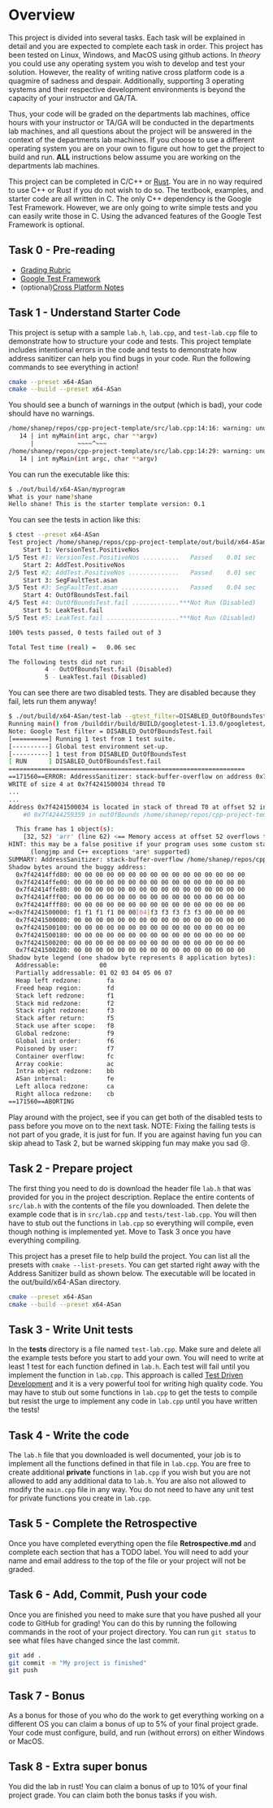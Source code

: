 # Overview

This project is divided into several tasks. Each task will be explained in
detail and you are expected to complete each task in order. This project has
been tested on Linux, Windows, and MacOS using github actions. In _theory_ you
could use any operating system you wish to develop and test your solution.
However, the reality of writing native cross platform code is a quagmire of
sadness and despair. Additionally, supporting 3 operating systems and their
respective development environments is beyond the capacity of your instructor
and GA/TA.

Thus, your code will be graded on the departments lab machines, office hours
with your instructor or TA/GA will be conducted in the departments lab machines,
and all questions about the project will be answered in the context of the
departments lab machines. If you choose to use a different operating system you
are on your own to figure out how to get the project to build and run. **ALL**
instructions below assume you are working on the departments lab machines.

This project can be completed in C/C++ or [Rust](https://www.rust-lang.org/).
You are in no way required to use C++ or Rust if you do not wish to do so. The
textbook, examples, and starter code are all written in C. The only C++
dependency is the Google Test Framework. However, we are only going to write
simple tests and you can easily write those in C. Using the advanced features of
the Google Test Framework is optional.

## Task 0 - Pre-reading

- [Grading Rubric](https://shanepanter.com/cs452/grading-rubric.html)
- [Google Test Framework](http://google.github.io/googletest/primer.html#simple-tests)
- (optional)[Cross Platform Notes](https://shanepanter.com/cs452/cross-platform.html)

## Task 1 - Understand Starter Code

This project is setup with a sample `lab.h`, `lab.cpp`, and `test-lab.cpp` file
to demonstrate how to structure your code and tests. This project template
includes intentional errors in the code and tests to demonstrate how address
sanitizer can help you find bugs in your code. Run the following commands to see
everything in action!

```bash
cmake --preset x64-ASan
cmake --build --preset x64-ASan
```

You should see a bunch of warnings in the output (which is bad), your code
should have no warnings.

```bash
/home/shanep/repos/cpp-project-template/src/lab.cpp:14:16: warning: unused parameter ‘argc’ [-Wunused-parameter]
   14 | int myMain(int argc, char **argv)
      |            ~~~~^~~~
/home/shanep/repos/cpp-project-template/src/lab.cpp:14:29: warning: unused parameter ‘argv’ [-Wunused-parameter]
   14 | int myMain(int argc, char **argv)
```

You can run the executable like this:

```bash
$ ./out/build/x64-ASan/myprogram
What is your name?shane
Hello shane! This is the starter template version: 0.1
```

You can see the tests in action like this:

```bash
$ ctest --preset x64-ASan
Test project /home/shanep/repos/cpp-project-template/out/build/x64-ASan
    Start 1: VersionTest.PositiveNos
1/5 Test #1: VersionTest.PositiveNos ..........   Passed    0.01 sec
    Start 2: AddTest.PositiveNos
2/5 Test #2: AddTest.PositiveNos ..............   Passed    0.01 sec
    Start 3: SegFaultTest.asan
3/5 Test #3: SegFaultTest.asan ................   Passed    0.04 sec
    Start 4: OutOfBoundsTest.fail
4/5 Test #4: OutOfBoundsTest.fail .............***Not Run (Disabled)   0.00 sec
    Start 5: LeakTest.fail
5/5 Test #5: LeakTest.fail ....................***Not Run (Disabled)   0.00 sec

100% tests passed, 0 tests failed out of 3

Total Test time (real) =   0.06 sec

The following tests did not run:
          4 - OutOfBoundsTest.fail (Disabled)
          5 - LeakTest.fail (Disabled)
```

You can see there are two disabled tests. They are disabled because they fail,
lets run them anyway!

```bash
$ ./out/build/x64-ASan/test-lab --gtest_filter=DISABLED_OutOfBoundsTest.fail --gtest_also_run_disabled_tests
Running main() from /builddir/build/BUILD/googletest-1.13.0/googletest/src/gtest_main.cc
Note: Google Test filter = DISABLED_OutOfBoundsTest.fail
[==========] Running 1 test from 1 test suite.
[----------] Global test environment set-up.
[----------] 1 test from DISABLED_OutOfBoundsTest
[ RUN      ] DISABLED_OutOfBoundsTest.fail
=================================================================
==171560==ERROR: AddressSanitizer: stack-buffer-overflow on address 0x7f4241500034 at pc 0x7f424425955a bp 0x7ffd10d43490 sp 0x7ffd10d43488
WRITE of size 4 at 0x7f4241500034 thread T0
...
...
Address 0x7f4241500034 is located in stack of thread T0 at offset 52 in frame
    #0 0x7f4244259359 in outOfBounds /home/shanep/repos/cpp-project-template/src/lab.cpp:61

  This frame has 1 object(s):
    [32, 52) 'arr' (line 62) <== Memory access at offset 52 overflows this variable
HINT: this may be a false positive if your program uses some custom stack unwind mechanism, swapcontext or vfork
      (longjmp and C++ exceptions *are* supported)
SUMMARY: AddressSanitizer: stack-buffer-overflow /home/shanep/repos/cpp-project-template/src/lab.cpp:66 in outOfBounds
Shadow bytes around the buggy address:
  0x7f42414ffd80: 00 00 00 00 00 00 00 00 00 00 00 00 00 00 00 00
  0x7f42414ffe00: 00 00 00 00 00 00 00 00 00 00 00 00 00 00 00 00
  0x7f42414ffe80: 00 00 00 00 00 00 00 00 00 00 00 00 00 00 00 00
  0x7f42414fff00: 00 00 00 00 00 00 00 00 00 00 00 00 00 00 00 00
  0x7f42414fff80: 00 00 00 00 00 00 00 00 00 00 00 00 00 00 00 00
=>0x7f4241500000: f1 f1 f1 f1 00 00[04]f3 f3 f3 f3 f3 00 00 00 00
  0x7f4241500080: 00 00 00 00 00 00 00 00 00 00 00 00 00 00 00 00
  0x7f4241500100: 00 00 00 00 00 00 00 00 00 00 00 00 00 00 00 00
  0x7f4241500180: 00 00 00 00 00 00 00 00 00 00 00 00 00 00 00 00
  0x7f4241500200: 00 00 00 00 00 00 00 00 00 00 00 00 00 00 00 00
  0x7f4241500280: 00 00 00 00 00 00 00 00 00 00 00 00 00 00 00 00
Shadow byte legend (one shadow byte represents 8 application bytes):
  Addressable:           00
  Partially addressable: 01 02 03 04 05 06 07
  Heap left redzone:       fa
  Freed heap region:       fd
  Stack left redzone:      f1
  Stack mid redzone:       f2
  Stack right redzone:     f3
  Stack after return:      f5
  Stack use after scope:   f8
  Global redzone:          f9
  Global init order:       f6
  Poisoned by user:        f7
  Container overflow:      fc
  Array cookie:            ac
  Intra object redzone:    bb
  ASan internal:           fe
  Left alloca redzone:     ca
  Right alloca redzone:    cb
==171560==ABORTING
```

Play around with the project, see if you can get both of the disabled tests to
pass before you move on to the next task. NOTE: Fixing the failing tests is not
part of you grade, it is just for fun. If you are against having fun you can
skip ahead to Task 2, but be warned skipping fun may make you sad 😢.

## Task 2 - Prepare project

The first thing you need to do is download the header file `lab.h` that was
provided for you in the project description. Replace the entire contents of
`src/lab.h` with the contents of the file you downloaded. Then delete the example
code that is in `src/lab.cpp` and `tests/test-lab.cpp`. You will then have to
stub out the functions in `lab.cpp` so everything will compile, even though nothing
is implemented yet. Move to Task 3 once you have everything compiling.

This project has a preset file to help build the project. You can list all the
presets with `cmake --list-presets`. You can get started right away with the
Address Sanitizer build as shown below. The executable will be located in the
out/build/x64-ASan directory.

```bash
cmake --preset x64-ASan
cmake --build --preset x64-ASan
```

## Task 3 - Write Unit tests

In the **tests** directory is a file named `test-lab.cpp`. Make sure and delete
all the example tests before you start to add your own. You will need to
write at least 1 test for each function defined in `lab.h`. Each test will fail
until you implement the function in `lab.cpp`. This approach is called [Test
Driven Development](https://en.wikipedia.org/wiki/Test-driven_development) and
it is a very powerful tool for writing high quality code. You may have to stub
out some functions in `lab.cpp` to get the tests to compile but resist the urge
to implement any code in `lab.cpp` until you have written the tests!

## Task 4 - Write the code

The `lab.h` file that you downloaded is well documented, your job is to
implement all the functions defined in that file in `lab.cpp`. You are free to
create additional **private** functions in `lab.cpp` if you wish but you are not
allowed to add any additional data to `lab.h`. You are also not allowed to
modify the `main.cpp` file in any way. You do not need to have any unit test for
private functions you create in `lab.cpp`.

## Task 5 - Complete the Retrospective

Once you have completed everything open the file **Retrospective.md** and
complete each section that has a TODO label. You will need to add your name and
email address to the top of the file or your project will not be graded.

## Task 6 - Add, Commit, Push your code

Once you are finished you need to make sure that you have pushed all your code
to GitHub for grading! You can do this by running the following commands in the
root of your project directory. You can run `git status` to see what files have
changed since the last commit.

```bash
git add .
git commit -m "My project is finished"
git push
```

## Task 7 - Bonus

As a bonus for those of you who do the work to get everything working on a
different OS you can claim a bonus of up to 5% of your final project grade. Your
code must configure, build, and run (without errors) on either Windows or MacOS.

## Task 8 - Extra super bonus

You did the lab in rust! You can claim a bonus of up to 10% of your final
project grade. You can claim both the bonus tasks if you wish.
